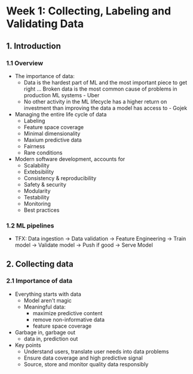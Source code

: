 # Week 1: Collecting, Labeling and Validating Data
## 1. Introduction
### 1.1 Overview
+ The importance of data: 
  + Data is the hardest part of ML and the most important piece to get right ... Broken data is the most common cause of problems in production ML systems - Uber
  + No other activity in the ML lifecycle has a higher return on investment than improving the data a model has access to - Gojek
+ Managing the entire life cycle of data
  + Labeling
  + Feature space coverage
  + Minimal dimensionality
  + Maxium predictive data
  + Fairness
  + Rare conditions
+ Modern software development, accounts for
    + Scalability
    + Extebsibility
    + Consistency & reproducibility
    + Safety & security
    + Modularity
    + Testability
    + Monitoring
    + Best practices
### 1.2 ML pipelines
  + TFX: Data ingestion -> Data validation -> Feature Engineering -> Train model -> Validate model -> Push if good -> Serve Model 

## 2. Collecting data
### 2.1 Importance of data
+ Everything starts with data
  + Model aren't magic
  + Meaningful data:
    + maximize predictive content
    + remove non-informative data
    + feature space coverage
+ Garbage in, garbage out
  + data in, prediction out
+ Key points
  + Understand users, translate user needs into data problems
  + Ensure data coverage and high predictive signal
  + Source, store and monitor quality data responsibly

